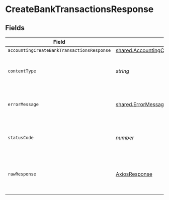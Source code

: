 # CreateBankTransactionsResponse


## Fields

| Field                                                                                                              | Type                                                                                                               | Required                                                                                                           | Description                                                                                                        |
| ------------------------------------------------------------------------------------------------------------------ | ------------------------------------------------------------------------------------------------------------------ | ------------------------------------------------------------------------------------------------------------------ | ------------------------------------------------------------------------------------------------------------------ |
| `accountingCreateBankTransactionsResponse`                                                                         | [shared.AccountingCreateBankTransactionsResponse](../../models/shared/accountingcreatebanktransactionsresponse.md) | :heavy_minus_sign:                                                                                                 | Success                                                                                                            |
| `contentType`                                                                                                      | *string*                                                                                                           | :heavy_check_mark:                                                                                                 | HTTP response content type for this operation                                                                      |
| `errorMessage`                                                                                                     | [shared.ErrorMessage](../../models/shared/errormessage.md)                                                         | :heavy_minus_sign:                                                                                                 | Your API request was not properly authorized.                                                                      |
| `statusCode`                                                                                                       | *number*                                                                                                           | :heavy_check_mark:                                                                                                 | HTTP response status code for this operation                                                                       |
| `rawResponse`                                                                                                      | [AxiosResponse](https://axios-http.com/docs/res_schema)                                                            | :heavy_minus_sign:                                                                                                 | Raw HTTP response; suitable for custom response parsing                                                            |